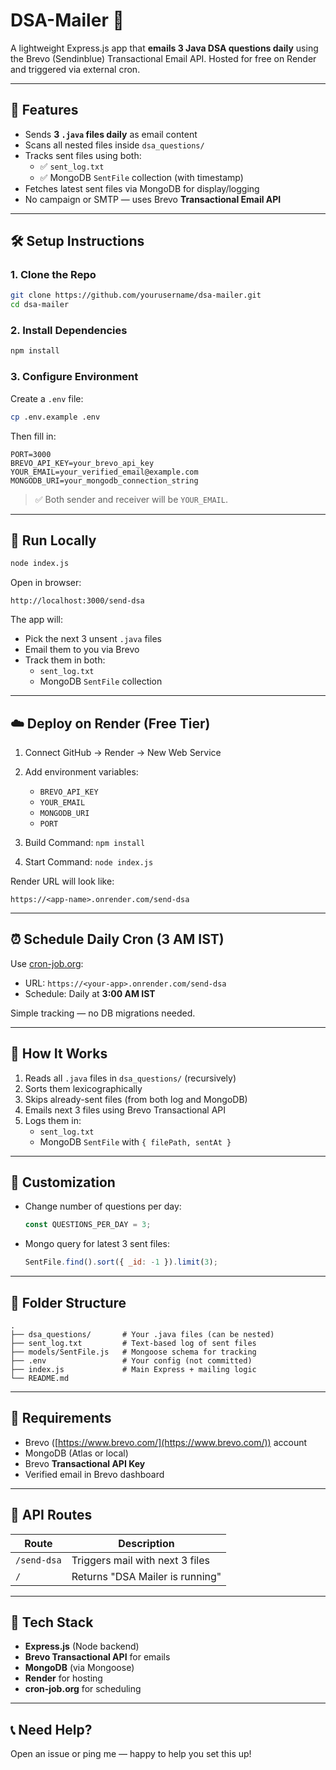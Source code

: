 # DSA-Mailer 📧

A lightweight Express.js app that **emails 3 Java DSA questions daily** using the Brevo (Sendinblue) Transactional Email API. Hosted for free on Render and triggered via external cron.

---

## 📁 Features

- Sends **3 `.java` files daily** as email content
- Scans all nested files inside `dsa_questions/`
- Tracks sent files using both:
  - ✅ `sent_log.txt`
  - ✅ MongoDB `SentFile` collection (with timestamp)
- Fetches latest sent files via MongoDB for display/logging
- No campaign or SMTP — uses Brevo **Transactional Email API**

---

## 🛠 Setup Instructions

### 1. Clone the Repo

```bash
git clone https://github.com/yourusername/dsa-mailer.git
cd dsa-mailer
```

### 2. Install Dependencies

```bash
npm install
```

### 3. Configure Environment

Create a `.env` file:

```bash
cp .env.example .env
```

Then fill in:

```
PORT=3000
BREVO_API_KEY=your_brevo_api_key
YOUR_EMAIL=your_verified_email@example.com
MONGODB_URI=your_mongodb_connection_string
```

> ✅ Both sender and receiver will be `YOUR_EMAIL`.

---

## 🚀 Run Locally

```bash
node index.js
```

Open in browser:

```
http://localhost:3000/send-dsa
```

The app will:

* Pick the next 3 unsent `.java` files
* Email them to you via Brevo
* Track them in both:
  - `sent_log.txt`
  - MongoDB `SentFile` collection

---

## ☁️ Deploy on Render (Free Tier)

1. Connect GitHub → Render → New Web Service
2. Add environment variables:

   - `BREVO_API_KEY`
   - `YOUR_EMAIL`
   - `MONGODB_URI`
   - `PORT`
3. Build Command: `npm install`
4. Start Command: `node index.js`

Render URL will look like:

```
https://<app-name>.onrender.com/send-dsa
```

---

## ⏰ Schedule Daily Cron (3 AM IST)

Use [cron-job.org](https://cron-job.org):

- URL: `https://<your-app>.onrender.com/send-dsa`
- Schedule: Daily at **3:00 AM IST**

Simple tracking — no DB migrations needed.

---

## 📇 How It Works

1. Reads all `.java` files in `dsa_questions/` (recursively)
2. Sorts them lexicographically
3. Skips already-sent files (from both log and MongoDB)
4. Emails next 3 files using Brevo Transactional API
5. Logs them in:
   - `sent_log.txt`
   - MongoDB `SentFile` with `{ filePath, sentAt }`

---

## 🔧 Customization

- Change number of questions per day:

  ```js
  const QUESTIONS_PER_DAY = 3;
  ```

- Mongo query for latest 3 sent files:

  ```js
  SentFile.find().sort({ _id: -1 }).limit(3);
  ```


---

## 📂 Folder Structure

```
.
├── dsa_questions/       # Your .java files (can be nested)
├── sent_log.txt         # Text-based log of sent files
├── models/SentFile.js   # Mongoose schema for tracking
├── .env                 # Your config (not committed)
├── index.js             # Main Express + mailing logic
└── README.md
```

---

## 🔐 Requirements

- Brevo ([https://www.brevo.com/](https://www.brevo.com/)) account
- MongoDB (Atlas or local)
- Brevo **Transactional API Key**
- Verified email in Brevo dashboard

---

## 🧪 API Routes

| Route            | Description                          |
| ---------------- | ------------------------------------ |
| `/send-dsa`      | Triggers mail with next 3 files      |
| `/`              | Returns "DSA Mailer is running"      |


---

## 🧠 Tech Stack

- **Express.js** (Node backend)
- **Brevo Transactional API** for emails
- **MongoDB** (via Mongoose)
- **Render** for hosting
- **cron-job.org** for scheduling

---

## 📞 Need Help?

Open an issue or ping me — happy to help you set this up!

